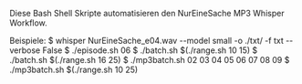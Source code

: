 Diese Bash Shell Skripte automatisieren den NurEineSache MP3 Whisper Workflow.

Beispiele:
$ whisper NurEineSache_e04.wav --model small -o ./txt/ -f txt --verbose False
$ ./episode.sh 06
$ ./batch.sh $(./range.sh 10 15)
$ ./batch.sh $(./range.sh 16 25)
$ ./mp3batch.sh 02 03 04 05 06 07 08 09
$ ./mp3batch.sh $(./range.sh 10 25)
